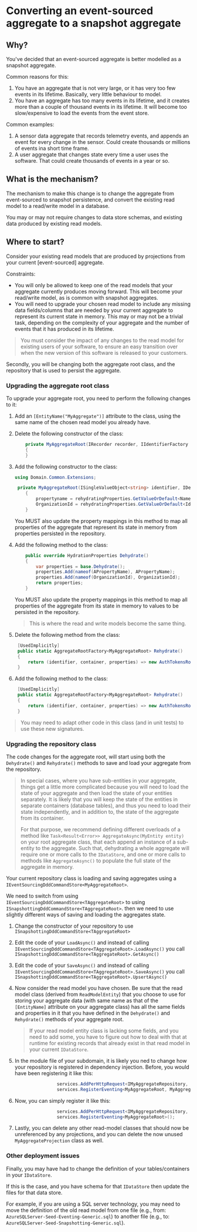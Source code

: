 # Converting an event-sourced aggregate to a snapshot aggregate

## Why?

You've decided that an event-sourced aggregate is better modelled as a snapshot aggregate.

Common reasons for this:
1. You have an aggregate that is not very large, or it has very too few events in its lifetime. Basically, very little behaviour to model.
2. You have an aggregate has too many events in its lifetime, and it creates more than a couple of thousand events in its lifetime. It will become too slow/expensive to load the events from the event store.

Common examples:
1. A sensor data aggregate that records telemetry events, and appends an event for every change in the sensor. Could create thousands or millions of events ina short time frame.
2. A user aggregate that changes state every time a user uses the software. That could create thousands of events in a year or so.


## What is the mechanism?

The mechanism to make this change is to change the aggregate from event-sourced to snapshot persistence, and convert the existing read model to a read/write model in a database.

You may or may not require changes to data store schemas, and existing data produced by existing read models.

## Where to start?

Consider your existing read models that are produced by projections from your current \[event-sourced\] aggregate.

Constraints:
* You will only be allowed to keep one of the read models that your aggregate currently produces moving forward. This will become your read/write model, as is common with snapshot aggregates.
* You will need to upgrade your chosen read model to include any missing data fields/columns that are needed by your current aggregate to represent its current state in memory. This may or may not be a trivial task, depending on the complexity of your aggregate and the number of events that it has produced in its lifetime.

> You must consider the impact of any changes to the read model for existing users of your software, to ensure an easy transition over when the new version of this software is released to your customers.

Secondly, you will be changing both the aggregate root class, and the repository that is used to persist the aggregate.

### Upgrading the aggregate root class

To upgrade your aggregate root, you need to perform the following changes to it:

1. Add an `[EntityName("MyAggregate")]` attribute to the class, using the same name of the chosen read model you already have.

2. Delete the following constructor of the class:
   ```c#
       private MyAggregateRoot(IRecorder recorder, IIdentifierFactory idFactory, ISingleValueObject<string> identifier) : base( recorder, idFactory, identifier)
       {
       }
   ```

3. Add the following constructor to the class:

   ```c#
   using Domain.Common.Extensions;    
   
   	private MyAggregateRoot(ISingleValueObject<string> identifier, IDependencyContainer container, HydrationProperties rehydratingProperties) : base(identifier, container, rehydratingProperties)
       {
           propertyname = rehydratingProperties.GetValueOrDefault<Name>(nameof(propertyname));
           OrganizationId = rehydratingProperties.GetValueOrDefault<Identifier>(nameof(OrganizationId))!;
       }
   ```

   You MUST also update the property mappings in this method to map all properties of the aggregate that represent its state in memory from properties persisted in the repository.

4. Add the following method to the class:

   ```c#
       public override HydrationProperties Dehydrate()
       {
           var properties = base.Dehydrate();
           properties.Add(nameof(APropertyName), APropertyName);
           properties.Add(nameof(OrganizationId), OrganizationId);
           return properties;
       }
   ```

   You MUST also update the property mappings in this method to map all properties of the aggregate from its state in memory to values to be persisted in the repository.

   > This is where the read and write models become the same thing.

5. Delete the following method from the class:

   ```c#
    [UsedImplicitly]
    public static AggregateRootFactory<MyAggregateRoot> Rehydrate()
    {
        return (identifier, container, properties) => new AuthTokensRootRoot(container.GetRequiredService<IRecorder>(), container.GetRequiredService<IIdentifierFactory>(), identifier);
    }
   ```

6. Add the following method to the class:
   ```c#
    [UsedImplicitly]
    public static AggregateRootFactory<MyAggregateRoot> Rehydrate()
    {
        return (identifier, container, properties) => new AuthTokensRootRoot(identifier, container, properties);
    }
   ```

> You may need to adapt other code in this class (and in unit tests) to use these new signatures.


### Upgrading the repository class

The code changes for the aggregate root, will start using both the `Dehydrate()` and `Rehydrate()` methods to save and load your aggregate from the repository.

> In special cases, where you have sub-entities in your aggregate, things get a little more complicated because you will need to load the state of your aggregate and then load the state of your entities separately. It is likely that you will keep the state of the entities in separate containers (database tables), and thus you need to load their state independently, and in addition to, the state of the aggregate from its container. 
>
> For that purpose, we recommend defining different overloads of a method like `Task<Result<Error>> AggregateAsync(MyEntity entity)` on your root aggregate class, that each append an instance of a sub-entity to the aggregate. Such that, dehydrating a whole aggregate will require one or more calls to the `IDataStore`, and one or more calls to methods like `AggregateAsync()` to populate the full state of the aggregate in memory.

Your current repository class is loading and saving aggregates using a `IEventSourcingDddCommandStore<MyAggregateRoot>`.

We need to switch from using `IEventSourcingDddCommandStore<TAggregateRoot>` to using `ISnapshottingDddCommandStore<TAggregateRoot>`. then we need to use slightly different ways of saving and loading the aggregates state.

1. Change the constructor of your repository to use `ISnapshottingDddCommandStore<TAggregateRoot>`

2. Edit the code of your `LoadAsync()` and instead of calling `IEventSourcingDddCommandStore<TAggregateRoot>.LoadAsync()` you call `ISnapshottingDddCommandStore<TAggregateRoot>.GetAsync()`

3. Edit the code of your `SaveAsync()` and instead of calling `IEventSourcingDddCommandStore<TAggregateRoot>.SaveAsync()` you call `ISnapshottingDddCommandStore<TAggregateRoot>.UpsertAsync()`

4. Now consider the read model you have chosen. Be sure that the read model class (derived from `ReadModelEntity`) that you choose to use for storing your aggregate data (with same name as that of the `[EntityName]` attribute on your aggregate class) has all the same fields and properties in it that you have defined in the `Dehydrate()` and `Rehydrate()` methods of your aggregate root.

   > If your read model entity class is lacking some fields, and you need to add some, you have to figure out how to deal with that at runtime for existing records that already exist in that read model in your current `IDataStore`. 

5. In the module file of your subdomain, it is likely you ned to change how your repository is registered in dependency injection. Before, you would have been registering it like this:

   ```c#
                   services.AddPerHttpRequest<IMyAggregateRepository, MyAggregateRepository>();
                   services.RegisterEventing<MyAggregateRoot, MyAggregateProjection>();
   ```

6. Now, you can simply register it like this:

   ```c#
                   services.AddPerHttpRequest<IMyAggregateRepository, MyAggregateRepository>();
                   services.RegisterEventing<MyAggregateRoot>();
   ```

7. Lastly, you can delete any other read-model classes that should now be unreferenced by any projections, and you can delete the now unused `MyAggregateProjection` class as well.

### Other deployment issues

Finally, you may have had to change the definition of your tables/containers in your `IDataStore`.

If this is the case, and you have schema for that `IDataStore` then update the files for that data store.

For example, if you are using a SQL server technology, you may need to move the definition of the old read model from one file (e.g., from: `AzureSQLServer-Seed-Eventing-Generic.sql`) to another file (e.g., to: `AzureSQLServer-Seed-Snapshotting-Generic.sql`). 
